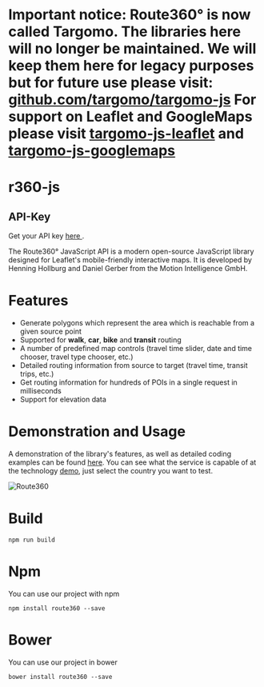 # Important notice: Route360° is now called Targomo. The libraries here will no longer be maintained. We will keep them here for legacy purposes but for future use please visit: [github.com/targomo/targomo-js](https://github.com/targomo/targomo-js) For support on Leaflet and GoogleMaps please visit [targomo-js-leaflet](https://github.com/targomo/targomo-js-leaflet) and [targomo-js-googlemaps](https://github.com/targomo/targomo-js-googlemaps)

# r360-js


## API-Key
Get your API key [here ](https://www.targomo.com/developers/pricing/).

The Route360° JavaScript API is a modern open-source JavaScript library designed for Leaflet's mobile-friendly interactive maps. It is developed by Henning Hollburg and Daniel Gerber from the Motion Intelligence GmbH.


# Features

* Generate polygons which represent the area which is reachable from a given source point
* Supported for **walk**, **car**, **bike** and **transit** routing
* A number of predefined map controls (travel time slider, date and time chooser, travel type chooser, etc.)
* Detailed routing information from source to target (travel time, transit trips, etc.)
* Get routing information for hundreds of POIs in a single request in milliseconds
* Support for elevation data

# Demonstration and Usage
A demonstration of the library's features, as well as detailed coding examples can be found [here](https://www.targomo.com/developers/documentation/javascript/code_example/). You can see what the service is capable of at the technology [demo](https://app.targomo.com/demo/#!/), just select the country you want to test.

![Route360](r360.png)


# Build
`npm run build`

# Npm
You can use our project with npm

    npm install route360 --save

# Bower
You can use our project in bower

    bower install route360 --save

